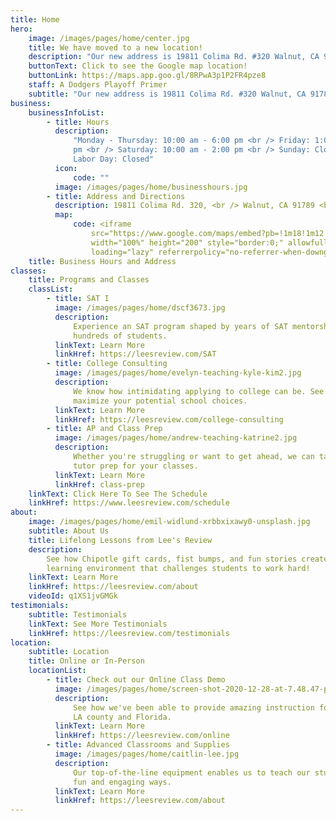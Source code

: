 ```yaml
---
title: Home
hero:
    image: /images/pages/home/center.jpg
    title: We have moved to a new location!
    description: "Our new address is 19811 Colima Rd. #320 Walnut, CA 91789"
    buttonText: Click to see the Google map location!
    buttonLink: https://maps.app.goo.gl/8RPwA3p1P2FR4pze8
    staff: A Dodgers Playoff Primer
    subtitle: "Our new address is 19811 Colima Rd. #320 Walnut, CA 91789"
business:
    businessInfoList:
        - title: Hours
          description:
              "Monday - Thursday: 10:00 am - 6:00 pm <br /> Friday: 1:00 pm- 6:00
              pm <br /> Saturday: 10:00 am - 2:00 pm <br /> Sunday: Closed <br />
              Labor Day: Closed"
          icon:
              code: ""
          image: /images/pages/home/businesshours.jpg
        - title: Address and Directions
          description: 19811 Colima Rd. 320, <br /> Walnut, CA 91789 <br />
          map:
              code: <iframe
                  src="https://www.google.com/maps/embed?pb=!1m18!1m12!1m3!1d3308.308765501388!2d-117.8464438845414!3d33.98460208062452!2m3!1f0!2f0!3f0!3m2!1i1024!2i768!4f13.1!3m3!1m2!1s0x80c32b68f58efbfd%3A0xf5eeea6af447cb88!2sLee&#39;s%20Review!5e0!3m2!1sen!2sus!4v1654975865070!5m2!1sen!2sus"
                  width="100%" height="200" style="border:0;" allowfullscreen=""
                  loading="lazy" referrerpolicy="no-referrer-when-downgrade"></iframe>
    title: Business Hours and Address
classes:
    title: Programs and Classes
    classList:
        - title: SAT I
          image: /images/pages/home/dscf3673.jpg
          description:
              Experience an SAT program shaped by years of SAT mentorship for
              hundreds of students.
          linkText: Learn More
          linkHref: https://leesreview.com/SAT
        - title: College Consulting
          image: /images/pages/home/evelyn-teaching-kyle-kim2.jpg
          description:
              We know how intimidating applying to college can be. See how we can
              maximize your potential school choices.
          linkText: Learn More
          linkHref: https://leesreview.com/college-consulting
        - title: AP and Class Prep
          image: /images/pages/home/andrew-teaching-katrine2.jpg
          description:
              Whether you're struggling or want to get ahead, we can tailor our
              tutor prep for your classes.
          linkText: Learn More
          linkHref: class-prep
    linkText: Click Here To See The Schedule
    linkHref: https://www.leesreview.com/schedule
about:
    image: /images/pages/home/emil-widlund-xrbbxixawy0-unsplash.jpg
    subtitle: About Us
    title: Lifelong Lessons from Lee's Review
    description:
        See how Chipotle gift cards, fist bumps, and fun stories create a
        learning environment that challenges students to work hard!
    linkText: Learn More
    linkHref: https://leesreview.com/about
    videoId: q1XS1jvGMGk
testimonials:
    subtitle: Testimonials
    linkText: See More Testimonials
    linkHref: https://leesreview.com/testimonials
location:
    subtitle: Location
    title: Online or In-Person
    locationList:
        - title: Check out our Online Class Demo
          image: /images/pages/home/screen-shot-2020-12-28-at-7.48.47-pm.png
          description:
              See how we've been able to provide amazing instruction for kids in
              LA county and Florida.
          linkText: Learn More
          linkHref: https://leesreview.com/online
        - title: Advanced Classrooms and Supplies
          image: /images/pages/home/caitlin-lee.jpg
          description:
              Our top-of-the-line equipment enables us to teach our students in
              fun and engaging ways.
          linkText: Learn More
          linkHref: https://leesreview.com/about
---
```


